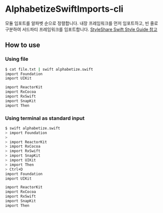 # AlphabetizeSwiftImports-cli

모듈 임포트를 알파벳 순으로 정렬합니다. 내장 프레임워크를 먼저 임포트하고, 빈 줄로 구분하여 서드파티 프레임워크를 임포트합니다. [StyleShare Swift Style Guide 참고](https://github.com/StyleShare/swift-style-guide#%EC%9E%84%ED%8F%AC%ED%8A%B8)

## How to use

### Using file

```bash
$ cat file.txt | swift alphabetize.swift
import Foundation
import UIKit

import ReactorKit
import RxCocoa
import RxSwift
import SnapKit
import Then
```

### Using terminal as standard input

```bash
$ swift alphabetize.swift
> import Foundation
>
> import ReactorKit
> import RxCocoa
> import RxSwift
> import SnapKit
> import UIKit
> import Then
> Ctrl+D
import Foundation
import UIKit

import ReactorKit
import RxCocoa
import RxSwift
import SnapKit
import Then
```
